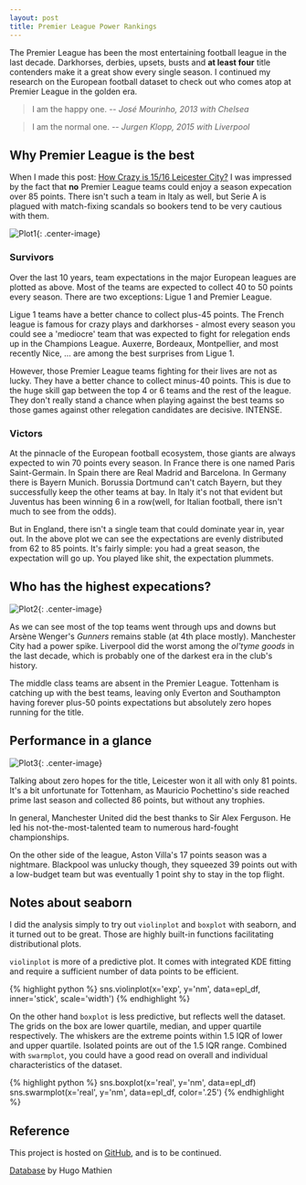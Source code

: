 ```yaml
---
layout: post
title: Premier League Power Rankings
---
```




The Premier League has been the most entertaining football league in the last decade. Darkhorses, derbies, upsets, busts and **at least four** title contenders make it a great show every single season. I continued my research on the European football dataset to check out who comes atop at Premier League in the golden era.

> I am the happy one.
> -- *José Mourinho, 2013 with Chelsea*

> I am the normal one.
> -- *Jurgen Klopp, 2015 with Liverpool*


## Why Premier League is the best


When I made this post: [How Crazy is 15/16 Leicester City?](https://jiaxigu.github.io/visualization/2017/08/23/how-crazy-is-leicester-city/) I was impressed by the fact that **no** Premier League teams could enjoy a season expecation over 85 points. There isn't such a team in Italy as well, but Serie A is plagued with match-fixing scandals so bookers tend to be very cautious with them.

![Plot1](https://raw.githubusercontent.com/Jiaxigu/eu-football-analysis/master/plots/league-dist.png){: .center-image}


### Survivors

Over the last 10 years, team expectations in the major European leagues are plotted as above. Most of the teams are expected to collect 40 to 50 points every season. There are two exceptions: Ligue 1 and Premier League.

Ligue 1 teams have a better chance to collect plus-45 points. The French league is famous for crazy plays and darkhorses - almost every season you could see a 'mediocre' team that was expected to fight for relegation ends up in the Champions League. Auxerre, Bordeaux, Montpellier, and most recently Nice, ... are among the best surprises from Ligue 1.

However, those Premier League teams fighting for their lives are not as lucky. They have a better chance to collect minus-40 points. This is due to the huge skill gap between the top 4 or 6 teams and the rest of the league. They don't really stand a chance when playing against the best teams so those games against other relegation candidates are decisive. INTENSE.

### Victors

At the pinnacle of the European football ecosystem, those giants are always expected to win 70 points every season. In France there is one named Paris Saint-Germain. In Spain there are Real Madrid and Barcelona. In Germany there is Bayern Munich. Borussia Dortmund can't catch Bayern, but they successfully keep the other teams at bay. In Italy it's not that evident but Juventus has been winning 6 in a row(well, for Italian football, there isn't much to see from the odds).

But in England, there isn't a single team that could dominate year in, year out. In the above plot we can see the expectations are evenly distributed from 62 to 85 points. It's fairly simple: you had a great season, the expectation will go up. You played like shit, the expectation plummets.

## Who has the highest expecations?

![Plot2](https://raw.githubusercontent.com/Jiaxigu/eu-football-analysis/master/plots/pl-exp.png){: .center-image}

As we can see most of the top teams went through ups and downs but Arsène Wenger's _Gunners_ remains stable (at 4th place mostly). Manchester City had a power spike. Liverpool did the worst among the *ol'tyme goods* in the last decade, which is probably one of the darkest era in the club's history.

The middle class teams are absent in the Premier League. Tottenham is catching up with the best teams, leaving only Everton and Southampton having forever plus-50 points expectations but absolutely zero hopes running for the title.

## Performance in a glance

![Plot3](https://raw.githubusercontent.com/Jiaxigu/eu-football-analysis/master/plots/pl-real.png){: .center-image}

Talking about zero hopes for the title, Leicester won it all with only 81 points. It's a bit unfortunate for Tottenham, as Mauricio Pochettino's side reached prime last season and collected 86 points, but without any trophies.

In general, Manchester United did the best thanks to Sir Alex Ferguson. He led his not-the-most-talented team to numerous hard-fought championships.

On the other side of the league, Aston Villa's 17 points season was a nightmare. Blackpool was unlucky though, they squeezed 39 points out with a low-budget team but was eventually 1 point shy to stay in the top flight.

## Notes about seaborn

I did the analysis simply to try out `violinplot` and `boxplot` with seaborn, and it turned out to be great. Those are highly built-in functions facilitating distributional plots.

`violinplot` is more of a predictive plot. It comes with integrated KDE fitting and require a sufficient number of data points to be efficient. 

{% highlight python %}
sns.violinplot(x='exp', y='nm', data=epl_df, inner='stick', scale='width')
{% endhighlight %}

On the other hand `boxplot` is less predictive, but reflects well the dataset. The grids on the box are lower quartile, median, and upper quartile respectively. The whiskers are the extreme points within 1.5 IQR of lower and upper quartile. Isolated points are out of the 1.5 IQR range. Combined with `swarmplot`, you could have a good read on overall and individual characteristics of the dataset.

{% highlight python %}
sns.boxplot(x='real', y='nm', data=epl_df)
sns.swarmplot(x='real', y='nm', data=epl_df, color='.25')
{% endhighlight %}

## Reference

This project is hosted on [GitHub](https://github.com/Jiaxigu/eu-football-analysis), and is to be continued.

[Database](https://www.kaggle.com/hugomathien/soccer) by Hugo Mathien
